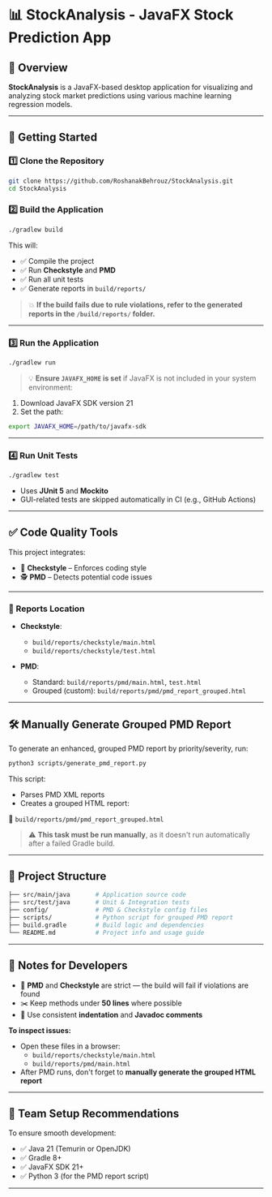 # 📊 StockAnalysis - JavaFX Stock Prediction App

## 🧠 Overview

**StockAnalysis** is a JavaFX-based desktop application for visualizing and analyzing stock market predictions using various machine learning regression models.

---

## 🚀 Getting Started

### 1️⃣ Clone the Repository

```bash
git clone https://github.com/RoshanakBehrouz/StockAnalysis.git
cd StockAnalysis
```

### 2️⃣ Build the Application

```bash
./gradlew build
```

This will:

- ✅ Compile the project  
- ✅ Run **Checkstyle** and **PMD**  
- ✅ Run all unit tests  
- ✅ Generate reports in `build/reports/`

> 💥 **If the build fails due to rule violations, refer to the generated reports in the `/build/reports/` folder.**

---

### 3️⃣ Run the Application

```bash
./gradlew run
```

> 💡 **Ensure `JAVAFX_HOME` is set** if JavaFX is not included in your system environment:

1. Download JavaFX SDK version 21  
2. Set the path:

```bash
export JAVAFX_HOME=/path/to/javafx-sdk
```

---

### 4️⃣ Run Unit Tests

```bash
./gradlew test
```

- Uses **JUnit 5** and **Mockito**  
- GUI-related tests are skipped automatically in CI (e.g., GitHub Actions)

---

## ✅ Code Quality Tools

This project integrates:

- 🧹 **Checkstyle** – Enforces coding style
- 🕵️ **PMD** – Detects potential code issues

---

### 📁 Reports Location

- **Checkstyle**:  
  - `build/reports/checkstyle/main.html`  
  - `build/reports/checkstyle/test.html`

- **PMD**:  
  - Standard: `build/reports/pmd/main.html`, `test.html`  
  - Grouped (custom): `build/reports/pmd/pmd_report_grouped.html`

---

## 🛠️ Manually Generate Grouped PMD Report

To generate an enhanced, grouped PMD report by priority/severity, run:

```bash
python3 scripts/generate_pmd_report.py
```

This script:

- Parses PMD XML reports  
- Creates a grouped HTML report:

📄 `build/reports/pmd/pmd_report_grouped.html`

> ⚠️ **This task must be run manually**, as it doesn't run automatically after a failed Gradle build.

---

## 📁 Project Structure

```bash
├── src/main/java       # Application source code  
├── src/test/java       # Unit & Integration tests  
├── config/             # PMD & Checkstyle config files  
├── scripts/            # Python script for grouped PMD report  
├── build.gradle        # Build logic and dependencies  
└── README.md           # Project info and usage guide  
```

---

## 📌 Notes for Developers

- 🧱 **PMD** and **Checkstyle** are strict — the build will fail if violations are found  
- ✂️ Keep methods under **50 lines** where possible  
- 🧼 Use consistent **indentation** and **Javadoc comments**  

**To inspect issues:**

- Open these files in a browser:
  - `build/reports/checkstyle/main.html`
  - `build/reports/pmd/main.html`
- After PMD runs, don't forget to **manually generate the grouped HTML report**

---

## 👥 Team Setup Recommendations

To ensure smooth development:

- ✅ Java 21 (Temurin or OpenJDK)  
- ✅ Gradle 8+  
- ✅ JavaFX SDK 21+  
- ✅ Python 3 (for the PMD report script)

---
